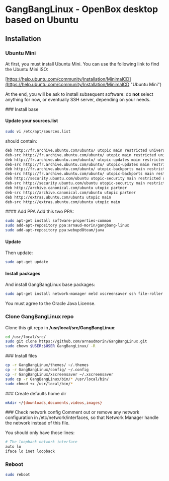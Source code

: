 # GangBangLinux - OpenBox desktop based on Ubuntu

## Installation

### Ubuntu Mini

At first, you must install Ubuntu Mini. You can use the following link to find the Ubuntu Mini ISO:

[https://help.ubuntu.com/community/Installation/MinimalCD](https://help.ubuntu.com/community/Installation/MinimalCD "Ubuntu Mini")

At the end, you will be ask to install subsequent software: do **not** select anything for now, or eventually SSH server, depending on your needs.

### Install base

#### Update your sources.list

```bash
sudo vi /etc/apt/sources.list
```

should contain:

```bash
deb http://fr.archive.ubuntu.com/ubuntu/ utopic main restricted universe multiverse
deb-src http://fr.archive.ubuntu.com/ubuntu/ utopic main restricted universe multiverse
deb http://fr.archive.ubuntu.com/ubuntu/ utopic-updates main restricted universe multiverse
deb-src http://fr.archive.ubuntu.com/ubuntu/ utopic-updates main restricted universe multiverse
deb http://fr.archive.ubuntu.com/ubuntu/ utopic-backports main restricted universe multiverse
deb-src http://fr.archive.ubuntu.com/ubuntu/ utopic-backports main restricted universe multiverse
deb http://security.ubuntu.com/ubuntu utopic-security main restricted universe multiverse
deb-src http://security.ubuntu.com/ubuntu utopic-security main restricted universe multiverse
deb http://archive.canonical.com/ubuntu utopic partner
deb-src http://archive.canonical.com/ubuntu utopic partner
deb http://extras.ubuntu.com/ubuntu utopic main
deb-src http://extras.ubuntu.com/ubuntu utopic main
```

#### Add PPA
Add this two PPA:

```bash
sudo apt-get install software-properties-common
sudo add-apt-repository ppa:arnaud-morin/gangbang-linux
sudo add-apt-repository ppa:webupd8team/java
```

#### Update
Then update:

```bash
sudo apt-get update
```

#### Install packages
And install GangBangLinux base packages:

```bash
sudo apt-get install network-manager meld xscreensaver ssh file-roller gksu viewnior xfce4-screenshooter pavucontrol gstreamer1.0-plugins-bad xfburn libav-tools galculator evince libreoffice inkscape gparted unetbootin mbr arandr system-config-printer-gnome synaptic xfce4-battery-plugin xinit openbox xdm tint2 terminator git nitrogen pcmanfm geany vlc htop suckless-tools gimp chromium-browser firefox thunderbird gstreamer0.10-nice gstreamer0.10-plugins-base gstreamer0.10-plugins-good gstreamer0.10-x pidgin filezilla transmission gmrun lxappearance lxde-icon-theme xfce4-power-manager xfce4-notifyd xfce4-volumed conky cups language-pack-en language-pack-en-base language-pack-fr language-pack-fr-base language-pack-gnome-en language-pack-gnome-en-base language-pack-gnome-fr language-pack-gnome-fr-base obmenu oneko pnmixer xterm zenity oracle-java8-installer adobe-flashplugin vim gsimplecal
```

You must agree to the Oracle Java License.

### Clone GangBangLinux repo

Clone this git repo in **/usr/local/src/GangBangLinux**:

```bash
cd /usr/local/src/
sudo git clone https://github.com/arnaudmorin/GangBangLinux.git
sudo chown $USER:$USER GangBangLinux/ -R
```

### Install files

```bash
cp -r GangBangLinux/themes/ ~/.themes
cp -r GangBangLinux/config/ ~/.config
cp -r GangBangLinux/xscreensaver ~/.xscreensaver
sudo cp -r GangBangLinux/bin/* /usr/local/bin/
sudo chmod +x /usr/local/bin/*
```

### Create defaults home dir

```bash
mkdir ~/{downloads,documents,videos,images}
```

### Check network config
Comment out or remove any network configuration in /etc/network/interfaces, so that Network Manager handle the network instead of this file.

You should only have those lines:

```bash
# The loopback network interface
auto lo
iface lo inet loopback
```

### Reboot

```bash
sudo reboot
```
